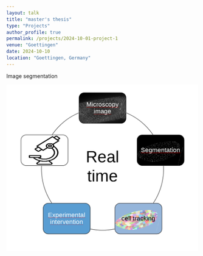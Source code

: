 ```yaml
---
layout: talk
title: "master's thesis"
type: "Projects"
author_profile: true
permalink: /projects/2024-10-01-project-1
venue: "Goettingen"
date: 2024-10-10
location: "Goettingen, Germany"
---
```

Image segmentation

![Image segmentation workflow](../images/workFlow.png)
